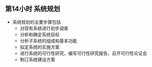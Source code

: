 ## 第14小时 系统规划
- 系统规划的主要步骤包括
	- 对现有系统进行初步调查
	- 分析和确定系统目标
	- 分析子系统的组成和基本功能
	- 拟定系统的实施方案
	- 进行系统的可行性研究，编写可行性研究报告，召开可行性论证会
	- 制订系统建设方案
